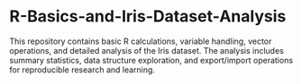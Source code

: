 # R-Basics-and-Iris-Dataset-Analysis
This repository contains basic R calculations, variable handling, vector operations, and detailed analysis of the Iris dataset. The analysis includes summary statistics, data structure exploration, and export/import operations for reproducible research and learning.
